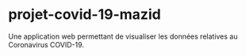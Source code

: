 # projet-covid-19-mazid
Une application web permettant de visualiser les données relatives au Coronavirus COVID-19.
